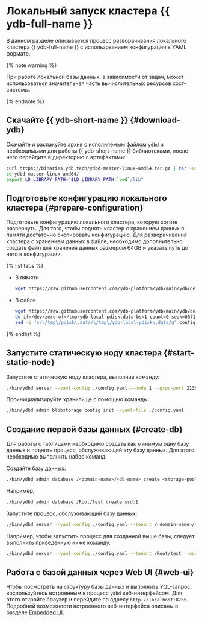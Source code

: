 # Локальный запуск кластера {{ ydb-full-name }}

В данном разделе описывается процесс разворачивания локального кластера {{ ydb-full-name }} c использованием конфигурации в YAML формате.

{% note warning %}

При работе локальной базы данных, в зависимости от задач, может использоваться значительная часть вычислительных ресурсов хост-системы.

{% endnote %}

## Скачайте {{ ydb-short-name }} {#download-ydb}

Скачайте и распакуйте архив с исполняемым файлом `ydbd` и необходимыми для работы {{ ydb-short-name }} библиотеками, после чего перейдите в директорию с артефактами:

```bash
curl https://binaries.ydb.tech/ydbd-master-linux-amd64.tar.gz | tar -xz
cd ydbd-master-linux-amd64/
export LD_LIBRARY_PATH="$LD_LIBRARY_PATH:`pwd`/lib"
```

## Подготовьте конфигурацию локального кластера {#prepare-configuration}

Подготовьте конфигурацию локального кластера, которую хотите развернуть. Для того, чтобы поднять кластер с хранением данных в памяти достаточно скопировать конфигурацию. Для разворачивания кластера с хранением данных в файле, необходимо дополнительно создать файл для хранения данных размером 64GB и указать путь до него в конфигурации.

{% list tabs %}
- В пямяти

  ```bash
  wget https://raw.githubusercontent.com/ydb-platform/ydb/main/ydb/deploy/yaml_config_examples/single-node-in-memory.yaml -O config.yaml
  ```

- В файле

  ```bash
  wget https://raw.githubusercontent.com/ydb-platform/ydb/main/ydb/deploy/yaml_config_examples/single-node-with-file.yaml -O config.yaml
  dd if=/dev/zero of=/tmp/ydb-local-pdisk.data bs=1 count=0 seek=68719476736
  sed -i "s/\/tmp\/pdisk\.data/\/tmp\/ydb-local-pdisk\.data/g" config.yaml
  ```

{% endlist %}

## Запустите статическую ноду кластера {#start-static-node}

Запустите статическую ноду кластера, выполнив команду:

```bash
./bin/ydbd server --yaml-config ./config.yaml --node 1 --grpc-port 2135 --ic-port 19001 --mon-port 8765
```

Проинициализируйте хранилище с помощью команды:

```bash
./bin/ydbd admin blobstorage config init --yaml-file ./config.yaml
```

## Создание первой базы данных {#create-db}

Для работы с таблицами необходимо создать как минимум одну базу данных и поднять процесс, обслуживающий эту базу данных. Для этого необходимо выполнить набор команд:

Создайте базу данных:

```bash
./bin/ydbd admin database /<domain-name>/<db-name> create <storage-pool-kind>:<storage-unit-count>
```

Например,

```bash
./bin/ydbd admin database /Root/test create ssd:1
```

Запустите процесс, обслуживающий базу данных:

```bash
./bin/ydbd server --yaml-config ./config.yaml --tenant /<domain-name>/<db-name> --node-broker <address>:<port> --grpc-port 31001 --ic-port 31003 --mon-port 31002
```

Например, чтобы запустить процесс для созданной выше базы, следует выполнить приведенную ниже команду.

```bash
./bin/ydbd server --yaml-config ./config.yaml --tenant /Root/test --node-broker localhost:2135 --grpc-port 31001 --ic-port 31003 --mon-port 31002
```


## Работа с базой данных через Web UI {#web-ui}

Чтобы посмотреть на структуру базы данных и выполнить YQL-запрос, воспользуйтесь встроенным в процесс `ydbd` веб-интерфейсом. Для этого откройте браузер и перейдите по адресу `http://localhost:8765`. Подробней возможности встроенного веб-интерфейса описаны в разделе [Embedded UI](../maintenance/embedded_monitoring/ydb_monitoring.md).
